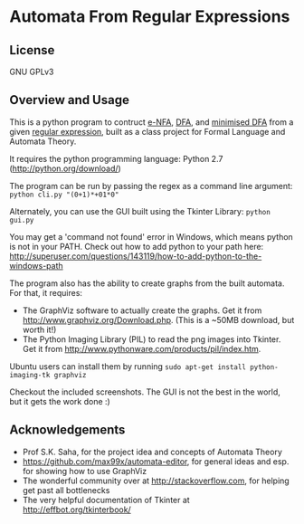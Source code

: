 Automata From Regular Expressions
=================================
License
-------
GNU GPLv3

Overview and Usage
------------------
This is a python program to contruct [e-NFA][1], [DFA][2], and [minimised DFA][3] from a given [regular expression][4], built as a class project for Formal Language and Automata Theory.

It requires the python programming language: Python 2.7 (http://python.org/download/)

The program can be run by passing the regex as a command line argument: `python cli.py "(0+1)*+01*0"`

Alternately, you can use the GUI built using the Tkinter Library: `python gui.py`

You may get a 'command not found' error in Windows, which means python is not in your PATH. Check out how to add python to your path here: http://superuser.com/questions/143119/how-to-add-python-to-the-windows-path

The program also has the ability to create graphs from the built automata. For that, it requires:
* The GraphViz software to actually create the graphs. Get it from http://www.graphviz.org/Download.php. (This is a ~50MB download, but worth it!)
* The Python Imaging Library (PIL) to read the png images into Tkinter. Get it from http://www.pythonware.com/products/pil/index.htm.

Ubuntu users can install them by running `sudo apt-get install python-imaging-tk graphviz`

Checkout the included screenshots. The GUI is not the best in the world, but it gets the work done :)

Acknowledgements
----------------
* Prof S.K. Saha, for the project idea and concepts of Automata Theory
* https://github.com/max99x/automata-editor, for general ideas and esp. for showing how to use GraphViz
* The wonderful community over at http://stackoverflow.com, for helping get past all bottlenecks
* The very helpful documentation of Tkinter at http://effbot.org/tkinterbook/

[1]: http://en.wikipedia.org/wiki/Nondeterministic_finite_automaton
[2]: http://en.wikipedia.org/wiki/Deterministic_finite_automaton
[3]: http://en.wikipedia.org/wiki/DFA_minimization
[4]: http://en.wikipedia.org/wiki/Regular_expression
